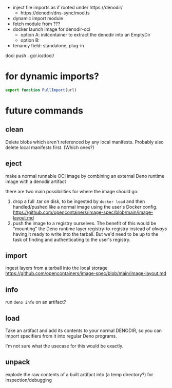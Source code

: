 * inject file imports as if rooted under https://denodir/
  * https://denodir/dns-sync/mod.ts
* dynamic import module
* fetch module from ???
* docker launch image for denodir-oci
  * option A: initcontainer to extract the denodir into an EmptyDir
  * option B:
* tenancy field: standalone, plug-in

doci push . gcr.io/doci/

# for dynamic imports?

```ts
export function PullImport(url)
```

# future commands

## clean

Delete blobs which aren't referenced by any local manifests.
Probably also delete local manifests first. (Which ones?)

## eject

make a normal runnable OCI image by combining an external Deno runtime image with a denodir artifact

there are two main possibilities for where the image should go:

1. drop a full .tar on disk, to be ingested by `docker load`
   and then handled/pushed like a normal image using the user's Docker config.
   https://github.com/opencontainers/image-spec/blob/main/image-layout.md
2. push the image to a registry ourselves.
   The benefit of this would be "mounting" the Deno runtime layer registry-to-registry
   instead of _always_ having it ready to write into the tarball.
   But we'd need to be up to the task of finding and authenticating to the user's registry.

## import

ingest layers from a tarball into the local storage
https://github.com/opencontainers/image-spec/blob/main/image-layout.md

## info

run `deno info` on an artifact?

## load

Take an artifact and add its contents to your normal DENODIR,
so you can import specifiers from it into regular Deno programs.

I'm not sure what the usecase for this would be exactly.

## unpack

explode the raw contents of a built artifact into (a temp directory?) for inspection/debugging
